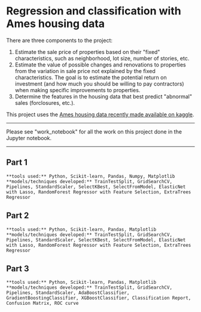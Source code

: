 # Regression and classification with Ames housing data

There are three components to the project:

1. Estimate the sale price of properties based on their "fixed" characteristics, such as neighborhood, lot size, number of stories, etc.
2. Estimate the value of possible changes and renovations to properties from the variation in sale price not explained by the fixed characteristics. The goal is to estimate the potential return on investment (and how much you should be willing to pay contractors) when making specific improvements to properties.
3. Determine the features in the housing data that best predict "abnormal" sales (forclosures, etc.).

This project uses the [Ames housing data recently made available on kaggle](https://www.kaggle.com/c/house-prices-advanced-regression-techniques).

---

Please see "work_notebook" for all the work on this project done in the Jupyter notebook.

---
## Part 1
    **tools used:** Python, Scikit-learn, Pandas, Numpy, Matplotlib
    **models/techniques developed:** TrainTestSplit, GridSearchCV, Pipelines, StandardScaler, SelectKBest, SelectFromModel, ElasticNet with Lasso, RandomForest Regressor with Feature Selection, ExtraTrees Regressor

## Part 2
    **tools used:** Python, Scikit-learn, Pandas, Matplotlib
    **models/techniques developed:** TrainTestSplit, GridSearchCV, Pipelines, StandardScaler, SelectKBest, SelectFromModel, ElasticNet with Lasso, RandomForest Regressor with Feature Selection, ExtraTrees Regressor

## Part 3
    **tools used:** Python, Scikit-learn, Pandas, Matplotlib
    **models/techniques developed:** TrainTestSplit, GridSearchCV, Pipelines, StandardScaler, AdaBoostClassifier, GradientBoostingClassifier, XGBoostClassifier, Classification Report, Confusion Matrix, ROC curve

